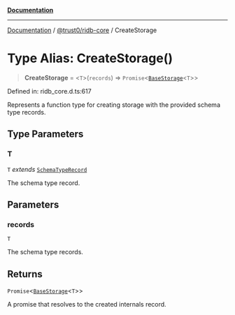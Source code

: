[**Documentation**](../../../README.md)

***

[Documentation](../../../README.md) / [@trust0/ridb-core](../README.md) / CreateStorage

# Type Alias: CreateStorage()

> **CreateStorage** = \<`T`\>(`records`) => `Promise`\<[`BaseStorage`](../classes/BaseStorage.md)\<`T`\>\>

Defined in: ridb\_core.d.ts:617

Represents a function type for creating storage with the provided schema type records.

## Type Parameters

### T

`T` *extends* [`SchemaTypeRecord`](SchemaTypeRecord.md)

The schema type record.

## Parameters

### records

`T`

The schema type records.

## Returns

`Promise`\<[`BaseStorage`](../classes/BaseStorage.md)\<`T`\>\>

A promise that resolves to the created internals record.
